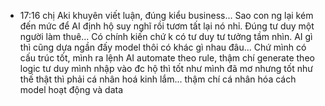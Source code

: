 - 17:16 chị Aki khuyên viết luận, đúng kiểu business... Sao con ng lại kém đến mức để AI định hộ suy nghĩ rồi tươm tất lại nó nhỉ. Đúng tư duy một người làm thuê... Có chính kiến chứ k có tư duy tư tưởng tầm nhìn. AI gì thì cũng dựa ngần đấy model thôi có khác gì nhau đâu... Chứ mình có cấu trúc tốt, mình ra lệnh AI automate theo rule, thậm chí generate theo logic tư duy mình nhập vào đc hộ thì tốt như mình đã mơ nhưng tốt như thế thật thì phải cá nhân hoá kinh lắm... thậm chí cá nhân hóa cách model hoạt động và data